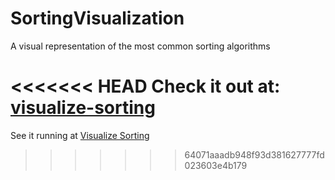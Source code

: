 # SortingVisualization
A visual representation of the most common sorting algorithms

<<<<<<< HEAD
Check it out at: [visualize-sorting](https://visualize-sorting.netlify.app/)
=======
See it running at [Visualize Sorting](https://visualize-sorting.netlify.app/)
>>>>>>> 64071aaadb948f93d381627777fd023603e4b179
